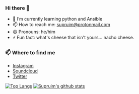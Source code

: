 ### Hi there 👋


- 🌱 I’m currently learning python and Ansible
- 📫 How to reach me: supruim@protonmail.com
- 😄 Pronouns: he/him
- ⚡ Fun fact: what's cheese that isn't yours... nacho cheese.

### 📫 Where to find me
- [Instagram](https://instagram.com/janoskraassenberg) 
- [Soundcloud](https://soundcloud.com/riddthem) 
- [Twitter](https://twitter.com/riddthem) 


[![Top Langs](https://github-readme-stats.vercel.app/api/top-langs/?username=supruim)](https://github.com/anuraghazra/github-readme-stats)
[![Supruim's github stats](https://github-readme-stats.vercel.app/api?username=supruim)](https://github.com/supruim/github-readme-stats)
